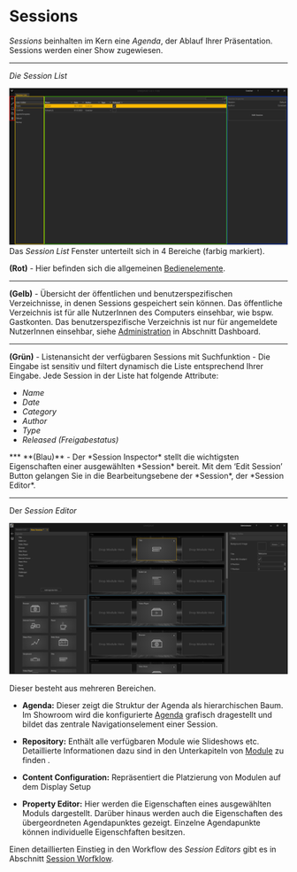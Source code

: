 # Sessions 

*Sessions* beinhalten im Kern eine *Agenda*, der Ablauf Ihrer Präsentation. Sessions werden einer Show zugewiesen.

<!---
[Dashboard](004_dashboard.md) liefert dazu einen Überblick. 
-->
<!---Hier finden Sie einen allgemeinen Überblick zu *Sessions*.
-->
***
*Die Session List* 

![SessionList](img/Manager/SessionList_Highlighted.PNG) 
Das *Session List* Fenster unterteilt sich in 4 Bereiche (farbig markiert).

**(Rot)** - Hier befinden sich die allgemeinen [Bedienelemente](005_bedienelemente.md).
***
**(Gelb)** - Übersicht der öffentlichen und benutzerspezifischen Verzeichnisse, in denen Sessions gespeichert sein können. Das öffentliche Verzeichnis ist für alle NutzerInnen des Computers einsehbar, wie bspw. Gastkonten. Das benutzerspezifische Verzeichnis ist nur für angemeldete NutzerInnen einsehbar, siehe [Administration](004_dashboard.md) in Abschnitt Dashboard.
***
**(Grün)** - Listenansicht der verfügbaren Sessions mit Suchfunktion - Die Eingabe ist sensitiv und filtert dynamisch die Liste entsprechend Ihrer Eingabe. Jede Session in der Liste hat folgende Attribute:
<ul>
<li><i>Name</i></li>
<li><i>Date</i></li>
<li><i>Category</i></li>
<li><i>Author</i></li>
<li><i>Type</i></li>
<li><i>Released (Freigabestatus)</i></li>
</ul>
***
**(Blau)** - Der *Session Inspector* stellt die wichtigsten Eigenschaften einer ausgewählten *Session* bereit. Mit dem ‘Edit Session’ Button gelangen Sie in die Bearbeitungsebene der *Session*, der *Session Editor*. 

***

Der *Session Editor*

![SessionEditor](img/Manager/SessionEditor.PNG)

Dieser besteht aus mehreren Bereichen.

* **Agenda:** Dieser zeigt die Struktur der Agenda als hierarchischen Baum. Im Showroom wird die konfigurierte [Agenda](056_agenda.md) grafisch dragestellt und bildet das zentrale Navigationselement einer Session. </p></li>  



* **Repository:** Enthält alle verfügbaren Module wie Slideshows etc. Detaillierte Informationen dazu sind in den Unterkapiteln von [Module](011_modulesoverview.md) zu finden .</p></li>



* **Content Configuration:** Repräsentiert die Platzierung von Modulen auf dem Display Setup


* **Property Editor:** Hier werden die Eigenschaften eines ausgewählten Moduls dargestellt. Darüber hinaus werden auch die Eigenschaften des übergeordneten Agendapunktes gezeigt. Einzelne Agendapunkte können individuelle Eigenschfaften besitzen. 



Einen detaillierten Einstieg in den Workflow des *Session Editors* gibt es in Abschnitt [Session Worfklow](051_sessionworkflow.md). 
